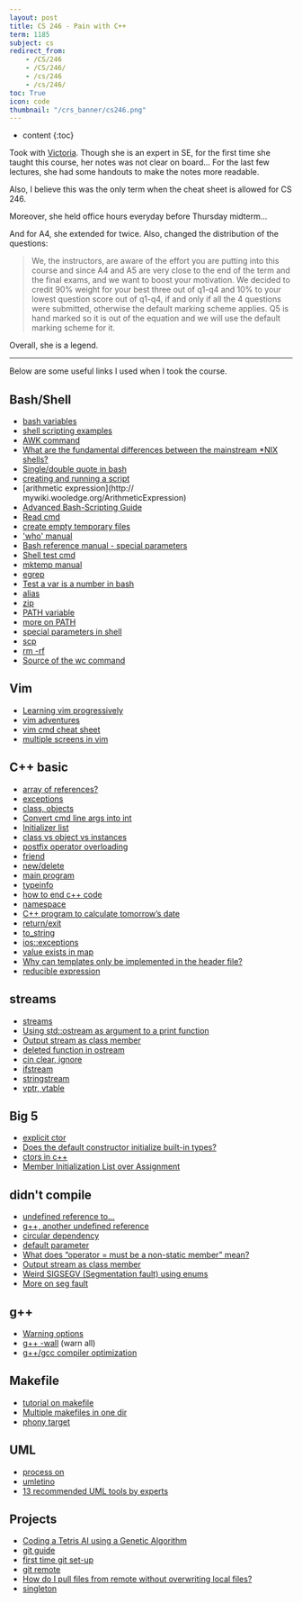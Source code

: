 ```yaml
---
layout: post
title: CS 246 - Pain with C++
term: 1185
subject: cs
redirect_from:
    - /CS/246
    - /CS/246/
    - /cs/246
    - /cs/246/
toc: True
icon: code
thumbnail: "/crs_banner/cs246.png"
---
```

* content
{:toc}

Took with [Victoria](https://cs.uwaterloo.ca/~vsakhnin/). Though she is an expert in SE, for the first time she taught this course, her notes was not clear on board... For the last few lectures, she had some handouts to make the notes more readable.

Also, I believe this was the only term when the cheat sheet is allowed for CS 246.

Moreover, she held office hours everyday before Thursday midterm...

And for A4, she extended for twice. Also, changed the distribution of the questions:

> We, the instructors, are aware of the effort you are putting into this course and since  A4 and A5 are very close to the end of the term and the final exams, and we want to boost your motivation. We decided to credit 90% weight for your best three out of q1-q4 and 10% to your lowest question score out of q1-q4, if and only if all the 4 questions were submitted, otherwise the default marking scheme applies. Q5 is hand marked so it is out of the equation and we will use the default marking scheme for it.

Overall, she is a legend.

---

Below are some useful links I used when I took the course.

## Bash/Shell

- [bash variables](https://ryanstutorials.net/bash-scripting-tutorial/bash-variables.php)  
- [shell scripting examples](https://www.macs.hw.ac.uk/~hwloidl/Courses/LinuxIntro/x945.html)  
- [AWK command](http://www.cnblogs.com/chengmo/archive/2013/01/17/2865479.html)  
- [What are the fundamental differences between the mainstream *NIX shells?](https://unix.stackexchange.com/questions/3320/what-are-the-fundamental-differences-between-the-mainstream-nix-shells)  
- [Single/double quote in bash](https://stackoverflow.com/questions/6697753/difference-between-single-and-double-quotes-in-bash)  
- [creating and running a script](http://tldp.org/LDP/Bash-Beginners-Guide/html/sect_02_01.html)
- [arithmetic expression](http:// mywiki.wooledge.org/ArithmeticExpression)  
- [Advanced Bash-Scripting Guide](http://manual.51yip.com/shell/)  
- [Read cmd](http://landoflinux.com/linux_bash_scripting_read.html)  
- [create empty temporary files](https://www.cyberciti.biz/tips/shell-scripting-bash-how-to-create-empty-temporary-file-quickly.html)  
- ['who' manual](https://ss64.com/bash/who.html)  
- [Bash reference manual - special parameters](https://tiswww.case.edu/php/chet/bash/bashref.html#Special-Parameters)  
- [Shell test cmd](http://www.runoob.com/linux/linux-shell-test.html)  
- [mktemp manual](https://www.mktemp.org/manual.html)  
- [egrep](https://www.gnu.org/software/findutils/manual/html_node/find_html/egrep-regular-expression-syntax.html)  
- [Test a var is a number in bash](https://stackoverflow.com/questions/806906/how-do-i-test-if-a-variable-is-a-number-in-bash)  
- [alias](https://askubuntu.com/questions/98782/how-to-run-an-alias-in-a-shell-script)  
- [zip](https://blog.csdn.net/yooozooo/article/details/42496735)  
- [PATH variable](http://blog.51cto.com/opsmysql/665990)  
- [more on PATH](https://blog.csdn.net/u012005313/article/details/48948957)  
- [special parameters in shell](http://c.biancheng.net/cpp/view/2739.html)  
- [scp](https://linuxtools-rst.readthedocs.io/zh_CN/latest/tool/scp.html)  
- [rm -rf](https://stackoverflow.com/questions/38932431/using-rm-rf-with-a-directory/38932718)  
- [Source of the wc command](https://www.gnu.org/software/cflow/manual/html_node/Source-of-wc-command.html)  

## Vim

- [Learning vim progressively](http://yannesposito.com/Scratch/en/blog/Learn-Vim-Progressively/)  
- [vim adventures](https://vim-adventures.com/)  
- [vim cmd cheat sheet](https://www.fprintf.net/vimCheatSheet.html)  
- [multiple screens in vim](https://www.cnblogs.com/wanyao/archive/2011/05/31/2064857.html)

## C++ basic

- [array of references?](https://stackoverflow.com/questions/1164266/why-are-arrays-of-references-illegal)  
- [exceptions](http://www.cplusplus.com/doc/tutorial/exceptions/)  
- [class, objects](http://www.runoob.com/cplusplus/cpp-classes-objects.html)  
- [Convert cmd line args into int](https://stackoverflow.com/questions/2797813/how-to-convert-a-command-line-argument-to-int)  
- [Initializer list](https://www.geeksforgeeks.org/when-do-we-use-initializer-list-in-c/)  
- [class vs object vs instances](https://alfredjava.wordpress.com/2008/07/08/class-vs-object-vs-instance/)  
- [postfix operator overloading](http://www.cplusplus.com/forum/beginner/43072/)  
- [friend](https://blog.csdn.net/ddupd/article/details/38053159)  
- [new/delete](https://www.cnblogs.com/hazir/p/new_and_delete.html)  
- [main program](https://www.cnblogs.com/wanyao/archive/2011/06/27/2091666.html)  
- [typeinfo](https://blog.csdn.net/u013796074/article/details/54099845)  
- [how to end c++ code](https://stackoverflow.com/questions/30250934/how-to-end-c-code)  
- [namespace](https://blog.csdn.net/touzani/article/details/1637776)  
- [C++ program to calculate tomorrow’s date](https://theos.in/windows-xp/howto-write-program-to-calculate-tomorrows-date/)  
- [return/exit](https://softwareengineering.stackexchange.com/questions/171650/is-there-any-difference-between-return-n-and-exitn-in-c)  
- [to_string](https://blog.csdn.net/lzuacm/article/details/52704931)  
- [ios::exceptions](http://www.cplusplus.com/reference/ios/ios/exceptions/)  
- [value exists in map](https://stackoverflow.com/questions/30943199/how-to-check-if-a-value-exists-within-a-c-map)  
- [Why can templates only be implemented in the header file?](https://stackoverflow.com/questions/495021/why-can-templates-only-be-implemented-in-the-header-file)  
- [reducible expression](https://wiki.haskell.org/Reducible_expression)

## streams

- [streams](https://srfi.schemers.org/srfi-41/srfi-41.html)  
- [Using std::ostream as argument to a print function](https://stackoverflow.com/questions/27770050/using-stdostream-as-argument-to-a-print-function)  
- [Output stream as class member](https://stackoverflow.com/questions/14543363/output-stream-as-class-member)  
- [deleted function in ostream](https://stackoverflow.com/questions/20257836/c-ostream-implicitly-deleted-with-template)  
- [cin clear, ignore](https://stackoverflow.com/questions/5131647/why-would-we-call-cin-clear-and-cin-ignore-after-reading-input)  
- [ifstream](http://www.cplusplus.com/reference/fstream/ifstream/ifstream/)  
- [stringstream](http://www.cplusplus.com/reference/sstream/stringstream/)  
- [vptr, vtable](https://blog.csdn.net/yc_8301/article/details/3713132)  

## Big 5


- [explicit ctor](https://www.cnblogs.com/cutepig/archive/2009/01/14/1375917.html)  
- [Does the default constructor initialize built-in types?](https://stackoverflow.com/questions/2417065/does-the-default-constructor-initialize-built-in-types?utm_medium=organic&utm_source=google_rich_qa&utm_campaign=google_rich_qa)  
- [ctors in c++](https://www.geeksforgeeks.org/constructors-c/)  
- [Member Initialization List over Assignment](http://www.cplusplus.com/forum/articles/17820/)  

## didn't compile

- [undefined reference to...](https://blog.csdn.net/aiwoziji13/article/details/7330333)  
- [g++, another undefined reference](https://stackoverflow.com/questions/6847105/g-compile-error/6847145)  
- [circular dependency](https://stackoverflow.com/questions/625799/resolve-build-errors-due-to-circular-dependency-amongst-classes)  
- [default parameter](https://stackoverflow.com/questions/2545720/error-default-argument-given-for-parameter-1)  
- [What does “operator = must be a non-static member” mean?](https://stackoverflow.com/questions/871264/what-does-operator-must-be-a-non-static-member-mean)  
- [Output stream as class member](https://stackoverflow.com/questions/14543363/output-stream-as-class-member)  
- [Weird SIGSEGV (Segmentation fault) using enums](https://stackoverflow.com/questions/6483453/weird-sigsegv-segmentation-fault-using-enums)  
- [More on seg fault](https://blog.csdn.net/love_gaohz/article/details/6597857)

## g++

- [Warning options](https://gcc.gnu.org/onlinedocs/gcc/Warning-Options.html#Warning-Options)  
- [g++ -wall](https://www.google.ca/search?q=gcc+-wall+%E4%BB%80%E4%B9%88%E6%84%8F%E6%80%9D&oq=gcc+-wall+%E4%BB%80%E4%B9%88%E6%84%8F%E6%80%9D&aqs=chrome..69i57.6527j0j7&sourceid=chrome&ie=UTF-8) (warn all)  
- [g++/gcc compiler optimization](https://blog.csdn.net/attagain/article/details/18655485)  

## Makefile

- [tutorial on makefile](https://www.cs.colostate.edu/~cs157/LectureMakefile.pdf)  
- [Multiple makefiles in one dir](https://stackoverflow.com/questions/12057852/multiple-makefiles-in-one-directory)  
- [phony target](https://www.gnu.org/software/make/manual/html_node/Phony-Targets.html)

## UML

- [process on](https://www.processon.com/diagraming/5b3faebce4b0a6efd4754612)  
- [umletino](http://www.umlet.com/umletino/umletino.html)  
- [13 recommended UML tools by experts](https://blog.csdn.net/xww810319/article/details/17916345)  

## Projects

- [Coding a Tetris AI using a Genetic Algorithm](https://luckytoilet.wordpress.com/2011/05/27/coding-a-tetris-ai-using-a-genetic-algorithm/)  
- [git guide](http://rogerdudler.github.io/git-guide/index.zh.html)  
- [first time git set-up](https://git-scm.com/book/en/v2/Getting-Started-First-Time-Git-Setup)  
- [git remote](http://www.ruanyifeng.com/blog/2014/06/git_remote.html)  
- [How do I pull files from remote without overwriting local files?](https://stackoverflow.com/questions/19216411/how-do-i-pull-files-from-remote-without-overwriting-local-files)  
- [singleton](https://blog.csdn.net/DragonCheng/article/details/2781)  
